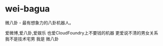 wei-bagua
=========

微八卦 - 最有想象力的八卦机器人。


爱微博,爱八卦,爱娱乐
也爱CloudFoundry上不要钱的机器
更爱说不清的男女关系
我不是技术宅男
我是 微八卦 
